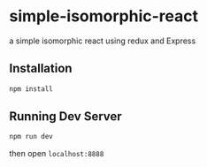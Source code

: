 # simple-isomorphic-react
a simple isomorphic react using redux and Express

## Installation

```bash
npm install
```

## Running Dev Server

```bash
npm run dev
```

then open `localhost:8888`
